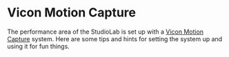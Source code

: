 # Vicon Motion Capture

The performance area of the StudioLab is set up with a [Vicon Motion Capture](https://www.vicon.com/) system. Here are some tips and hints for setting the system up and using it for fun things.
